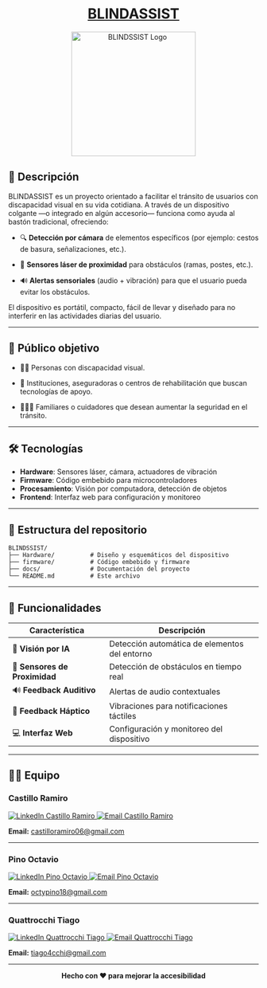 <h1 align="center"><u>BLINDASSIST</u></h1>

<p align="center">
  <img src="https://github.com/impatrq/BLINDSSIST/blob/main/firmware/pagina web/Multimedia/logos/Capa 0.png" alt="BLINDSSIST Logo" width="250">
</p>


## 🎯 Descripción  

BLINDASSIST es un proyecto orientado a facilitar el tránsito de usuarios con discapacidad visual en su vida cotidiana. A través de un dispositivo colgante —o integrado en algún accesorio— funciona como ayuda al bastón tradicional, ofreciendo:  

- 🔍 **Detección por cámara** de elementos específicos (por ejemplo: cestos de basura, señalizaciones, etc.).  

- 📡 **Sensores láser de proximidad** para obstáculos (ramas, postes, etc.).  

- 🔊 **Alertas sensoriales** (audio + vibración) para que el usuario pueda evitar los obstáculos.  

El dispositivo es portátil, compacto, fácil de llevar y diseñado para no interferir en las actividades diarias del usuario.

---

## 👥 Público objetivo  

- 👨‍🦯 Personas con discapacidad visual.  

- 🏥 Instituciones, aseguradoras o centros de rehabilitación que buscan tecnologías de apoyo.  

- 👨‍👩‍👧 Familiares o cuidadores que desean aumentar la seguridad en el tránsito.  

---

## 🛠️ Tecnologías

- **Hardware**: Sensores láser, cámara, actuadores de vibración
- **Firmware**: Código embebido para microcontroladores
- **Procesamiento**: Visión por computadora, detección de objetos
- **Frontend**: Interfaz web para configuración y monitoreo

---

## 📂 Estructura del repositorio  

```
BLINDSSIST/
├── Hardware/          # Diseño y esquemáticos del dispositivo
├── firmware/          # Código embebido y firmware
├── docs/              # Documentación del proyecto
└── README.md          # Este archivo
```

---

## 🚀 Funcionalidades

| Característica | Descripción |
|----------------|-------------|
| 🎥 **Visión por IA** | Detección automática de elementos del entorno |
| 📏 **Sensores de Proximidad** | Detección de obstáculos en tiempo real |
| 🔊 **Feedback Auditivo** | Alertas de audio contextuales |
| 📳 **Feedback Háptico** | Vibraciones para notificaciones táctiles |
| 💻 **Interfaz Web** | Configuración y monitoreo del dispositivo |

---

## 🧑‍💻 Equipo  

### **Castillo Ramiro**
<a href="https://www.linkedin.com/in/ramiro-castillo-9a16b435b?utm_source=share&utm_campaign=share_via&utm_content=profile&utm_medium=android_app" target="_blank">
  <img src="https://img.shields.io/badge/LinkedIn-0077B5?style=for-the-badge&logo=linkedin&logoColor=white" alt="LinkedIn Castillo Ramiro">
</a>
<a href="mailto:castilloramiro06@gmail.com?subject=Contacto%20desde%20BLINDASSIST&body=Hola%20Ramiro,%0D%0A%0D%0A" target="_blank">
  <img src="https://img.shields.io/badge/Email-D14836?style=for-the-badge&logo=gmail&logoColor=white" alt="Email Castillo Ramiro">
</a>

**Email:** castilloramiro06@gmail.com

---

### **Pino Octavio**
<a href="https://www.linkedin.com/in/octavio-pino-b596b635b?utm_source=share&utm_campaign=share_via&utm_content=profile&utm_medium=ios_app" target="_blank">
  <img src="https://img.shields.io/badge/LinkedIn-0077B5?style=for-the-badge&logo=linkedin&logoColor=white" alt="LinkedIn Pino Octavio">
</a>
<a href="mailto:octypino18@gmail.com?subject=Contacto%20desde%20BLINDASSIST&body=Hola%20Octavio,%0D%0A%0D%0A" target="_blank">
  <img src="https://img.shields.io/badge/Email-D14836?style=for-the-badge&logo=gmail&logoColor=white" alt="Email Pino Octavio">
</a>

**Email:** octypino18@gmail.com

---

### **Quattrocchi Tiago**
<a href="https://www.linkedin.com/in/tiago-quattrocchi-9146b335b?utm_source=share&utm_campaign=share_via&utm_content=profile&utm_medium=android_app" target="_blank">
  <img src="https://img.shields.io/badge/LinkedIn-0077B5?style=for-the-badge&logo=linkedin&logoColor=white" alt="LinkedIn Quattrocchi Tiago">
</a>
<a href="mailto:tiago4cchi@gmail.com?subject=Contacto%20desde%20BLINDASSIST&body=Hola%20Tiago,%0D%0A%0D%0A" target="_blank">
  <img src="https://img.shields.io/badge/Email-D14836?style=for-the-badge&logo=gmail&logoColor=white" alt="Email Quattrocchi Tiago">
</a>

**Email:** tiago4cchi@gmail.com

---

<p align="center">
  <b>Hecho con ❤️ para mejorar la accesibilidad</b>
</p>

